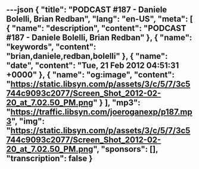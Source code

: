 ---json
{
  "title": "PODCAST #187 - Daniele Bolelli, Brian Redban",
  "lang": "en-US",
  "meta": [
    {
      "name": "description",
      "content": "PODCAST #187 - Daniele Bolelli, Brian Redban"
    },
    {
      "name": "keywords",
      "content": "brian,daniele,redban,bolelli"
    },
    {
      "name": "date",
      "content": "Tue, 21 Feb 2012 04:51:31 +0000"
    },
    {
      "name": "og:image",
      "content": "https://static.libsyn.com/p/assets/3/c/5/7/3c5744c9093c2077/Screen_Shot_2012-02-20_at_7.02.50_PM.png"
    }
  ],
  "mp3": "https://traffic.libsyn.com/joeroganexp/p187.mp3",
  "img": "https://static.libsyn.com/p/assets/3/c/5/7/3c5744c9093c2077/Screen_Shot_2012-02-20_at_7.02.50_PM.png",
  "sponsors": [],
  "transcription": false
}
---
<episode-header />

<timemark seconds="0" />

<transcribe-call-to-action />

<episode-footer />